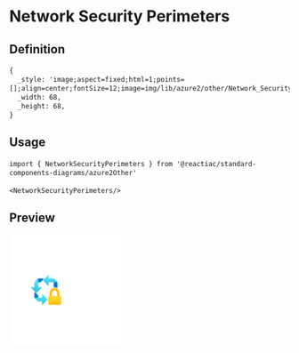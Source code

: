 # Network Security Perimeters

## Definition

```
{
  _style: 'image;aspect=fixed;html=1;points=[];align=center;fontSize=12;image=img/lib/azure2/other/Network_Security_Perimeters.svg;strokeColor=none;',
  _width: 68,
  _height: 68,
}
```

## Usage

```
import { NetworkSecurityPerimeters } from '@reactiac/standard-components-diagrams/azure2Other'

<NetworkSecurityPerimeters/>
```

## Preview

<img src="./network-security-perimeters.png" width="200"/>

